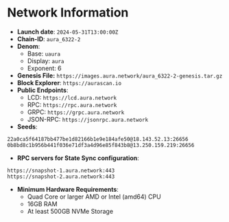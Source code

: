 # Network Information
- **Launch date**: `2024-05-31T13:00:00Z`
- **Chain-ID**: `aura_6322-2`
- **Denom**:
    - Base: `uaura`
    - Display: `aura`
    - Exponent: 6
- **Genesis File:** `https://images.aura.network/aura_6322-2-genesis.tar.gz`
- **Block Explorer**: `https://aurascan.io`
- **Public Endpoints**:
  - LCD: `https://lcd.aura.network`
  - RPC: `https://rpc.aura.network`
  - GRPC: `https://grpc.aura.network`
  - JSON-RPC: `https://jsonrpc.aura.network`
- **Seeds**:
```
22a0ca5f64187bb477be1d82166b1e9e184afe50@18.143.52.13:26656
0b8bd8c1b956b441f036e71df3a4d96e85f843b8@13.250.159.219:26656
```
- **RPC servers for State Sync configuration**:
```
https://snapshot-1.aura.network:443
https://snapshot-2.aura.network:443
```
- **Minimum Hardware Requirements**:
    - Quad Core or larger AMD or Intel (amd64) CPU
    - 16GB RAM
    - At least 500GB NVMe Storage

